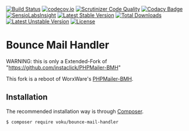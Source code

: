 [![Build Status](https://travis-ci.org/voku/PHPMailer-BMH.svg?branch=master)](https://travis-ci.org/voku/PHPMailer-BMH)
[![codecov.io](http://codecov.io/github/voku/PHPMailer-BMH/coverage.svg?branch=master)](http://codecov.io/github/voku/PHPMailer-BMH?branch=master)
[![Scrutinizer Code Quality](https://scrutinizer-ci.com/g/voku/PHPMailer-BMH/badges/quality-score.png?b=master)](https://scrutinizer-ci.com/g/voku/PHPMailer-BMH/?branch=master)
[![Codacy Badge](https://www.codacy.com/project/badge/64177eb1d95948789a1fb54b97e0ed21)](https://www.codacy.com/app/voku/PHPMailer-BMH)
[![SensioLabsInsight](https://insight.sensiolabs.com/projects/2161b4c1-5025-4e29-ae22-1f91c3a6657c/mini.png)](https://insight.sensiolabs.com/projects/2161b4c1-5025-4e29-ae22-1f91c3a6657c)
[![Latest Stable Version](https://poser.pugx.org/voku/bounce-mail-handler/v/stable)](https://packagist.org/packages/voku/bounce-mail-handler) [![Total Downloads](https://poser.pugx.org/voku/bounce-mail-handler/downloads)](https://packagist.org/packages/voku/bounce-mail-handler) [![Latest Unstable Version](https://poser.pugx.org/voku/bounce-mail-handler/v/unstable)](https://packagist.org/packages/voku/bounce-mail-handler) [![License](https://poser.pugx.org/voku/bounce-mail-handler/license)](https://packagist.org/packages/voku/bounce-mail-handler)

# Bounce Mail Handler

WARNING: this is only a Extended-Fork of "https://github.com/instaclick/PHPMailer-BMH"

This fork is a reboot of WorxWare's [PHPMailer-BMH](http://sourceforge.net/projects/bmh/).

## Installation

The recommended installation way is through [Composer](https://getcomposer.org).

```bash
$ composer require voku/bounce-mail-handler
```


